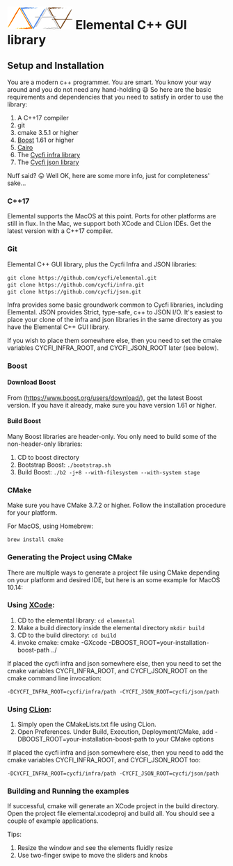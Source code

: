 # ![Elemental-Logo](images/elemental.png) Elemental C++ GUI library

## Setup and Installation

You are a modern c++ programmer. You are smart. You know your way around and
you do not need any hand-holding :smiley: So here are the basic requirements
and dependencies that you need to satisfy in order to use the library:

1. A C++17 compiler
2. git
3. cmake 3.5.1 or higher
4. [Boost](https://www.boost.org/) 1.61 or higher
5. [Cairo](https://cairographics.org/)
6. The [Cycfi infra library](https://github.com/cycfi/infra/)
7. The [Cycfi json library](https://github.com/cycfi/json/)

Nuff said? :stuck_out_tongue: Well OK, here are some more info, just for
completeness' sake...

### C++17

Elemental supports the MacOS at this point. Ports for other platforms are
still in flux. In the Mac, we support both XCode and CLion IDEs. Get the
latest version with a C++17 compiler.

### Git

Elemental C++ GUI library, plus the Cycfi Infra and JSON libraries:

```
git clone https://github.com/cycfi/elemental.git
git clone https://github.com/cycfi/infra.git
git clone https://github.com/cycfi/json.git
```

Infra provides some basic groundwork common to Cycfi libraries, including
Elemental. JSON provides Strict, type-safe, c++ to JSON I/O.  It's easiest to
place your clone of the infra and json libraries in the same directory as 
you have the Elemental C++ GUI library.

If you wish to place them somewhere else, then you need to set the cmake
variables CYCFI_INFRA_ROOT, and CYCFI_JSON_ROOT later (see below).

### Boost

#### Download Boost

From (https://www.boost.org/users/download/), get the latest Boost version.
If you have it already, make sure you have version 1.61 or higher.

#### Build Boost

Many Boost libraries are header-only. You only need to build some of the
non-header-only libraries:

1. CD to boost directory
2. Bootstrap Boost: ```./bootstrap.sh```
3. Build Boost: ```./b2 -j+8 --with-filesystem --with-system stage```


### CMake

Make sure you have CMake 3.7.2 or higher. Follow the installation procedure
for your platform.

For MacOS, using Homebrew:

```
brew install cmake
```
### Generating the Project using CMake

There are multiple ways to generate a project file using CMake depending on 
your platform and desired IDE, but here is an some example for MacOS 10.14:

### Using [XCode](https://developer.apple.com/xcode/):

1. CD to the elemental library: ```cd elemental```
2. Make a build directory inside the elemental directory ```mkdir build```
3. CD to the build directory: ```cd build```
4. invoke cmake: cmake -GXcode -DBOOST_ROOT=your-installation-boost-path ../

If placed the cycfi infra and json somewhere else, then you need to set the 
cmake variables CYCFI_INFRA_ROOT, and CYCFI_JSON_ROOT on the cmake command line
invocation:

```
-DCYCFI_INFRA_ROOT=cycfi/infra/path -CYCFI_JSON_ROOT=cycfi/json/path
```

### Using [CLion](https://www.jetbrains.com/clion/):

1. Simply open the CMakeLists.txt file using CLion.
2. Open Preferences. Under Build, Execution, Deployment/CMake, add
   -DBOOST_ROOT=your-installation-boost-path to your CMake options
   
If placed the cycfi infra and json somewhere else, then you need to add the 
cmake variables CYCFI_INFRA_ROOT, and CYCFI_JSON_ROOT too:

```
-DCYCFI_INFRA_ROOT=cycfi/infra/path -CYCFI_JSON_ROOT=cycfi/json/path
```

### Building and Running the examples

If successful, cmake will generate an XCode project in the build directory.
Open the project file elemental.xcodeproj and build all. You should see a
couple of example applications.

Tips:
1. Resize the window and see the elements fluidly resize
2. Use two-finger swipe to move the sliders and knobs

